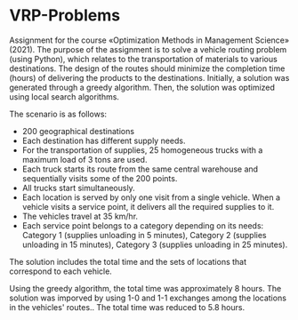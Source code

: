 # VRP-Problems

Assignment for the course «Optimization Methods in Management Science» (2021). 
The purpose of the assignment is to solve a vehicle routing problem (using Python), which relates to the transportation of materials to various destinations. 
The design of the routes should minimize the completion time (hours) of delivering the products to the destinations. 
Initially, a solution was generated through a greedy algorithm. Then, the solution was optimized using local search algorithms.

The scenario is as follows:   
*  200 geographical destinations
*  Each destination has different supply needs.
*  For the transportation of supplies, 25 homogeneous trucks with a maximum load of 3 tons are used.
*  Each truck starts its route from the same central warehouse and sequentially visits some of the 200 points.
*  All trucks start simultaneously.
*  Each location is served by only one visit from a single vehicle. When a vehicle visits a service point, it delivers all the required supplies to it.
*  The vehicles travel at 35 km/hr.
*  Each service point belongs to a category depending on its needs: Category 1 (supplies unloading in 5 minutes), Category 2 (supplies unloading in 15 minutes), Category 3 (supplies unloading in 25 minutes).

Τhe solution includes the total time and the sets of locations that correspond to each vehicle.
   
Using the greedy algorithm, the total time was approximately 8 hours. The solution was imporved by using 1-0 and 1-1 exchanges among the locations in the vehicles' routes.. The total time was reduced to 5.8 hours.  
